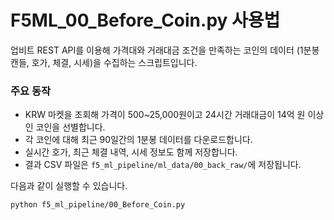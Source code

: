 # F5ML_00_Before_Coin.py 사용법

업비트 REST API를 이용해 가격대와 거래대금 조건을 만족하는 코인의 데이터
(1분봉 캔들, 호가, 체결, 시세)을 수집하는 스크립트입니다.

### 주요 동작
- KRW 마켓을 조회해 가격이 500~25,000원이고 24시간 거래대금이 14억 원 이상인
  코인을 선별합니다.
- 각 코인에 대해 최근 90일간의 1분봉 데이터를 다운로드합니다.
- 실시간 호가, 최근 체결 내역, 시세 정보도 함께 저장합니다.
- 결과 CSV 파일은 `f5_ml_pipeline/ml_data/00_back_raw/`에 저장됩니다.

다음과 같이 실행할 수 있습니다.
```bash
python f5_ml_pipeline/00_Before_Coin.py
```
